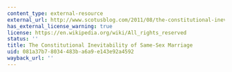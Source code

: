 ```yaml
---
content_type: external-resource
external_url: http://www.scotusblog.com/2011/08/the-constitutional-inevitability-of-same-sex-marriage/
has_external_license_warning: true
license: https://en.wikipedia.org/wiki/All_rights_reserved
status: ''
title: The Constitutional Inevitability of Same-Sex Marriage
uid: 081a37b7-8034-483b-a6a9-e143e92a4592
wayback_url: ''
---
```

